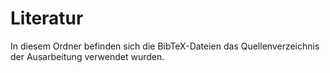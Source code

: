 # Literatur 
In diesem Ordner befinden sich die BibTeX-Dateien das Quellenverzeichnis der Ausarbeitung verwendet wurden. 

